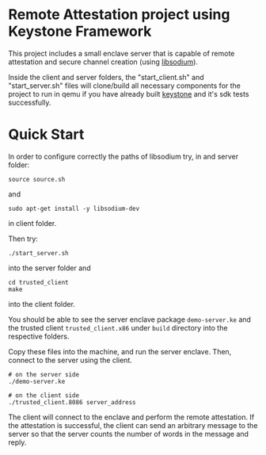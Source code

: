 # Remote Attestation project using Keystone Framework

This project includes a small enclave server that is capable of remote
attestation and secure channel creation (using [libsodium](https://github.com/jedisct1/libsodium)).


Inside the client and server folders, the "start_client.sh" and 
"start_server.sh" files will clone/build all necessary components for the
project to run in qemu if you have already built [keystone](https://github.com/keystone-enclave/keystone) 
and it's sdk tests successfully.

# Quick Start

In order to configure correctly the paths of libsodium try, in and server folder:

```
source source.sh
```

and 

```
sudo apt-get install -y libsodium-dev
```

in client folder.

Then try: 

```
./start_server.sh
```

into the server folder
and 

```
cd trusted_client
make
```
into the client folder.

You should be able to see the server enclave package `demo-server.ke` and the
trusted client `trusted_client.x86` under `build` directory into the respective folders.

Copy these files into the machine, and run the server enclave.
Then, connect to the server using the client.

```
# on the server side
./demo-server.ke
```

```
# on the client side
./trusted_client.8086 server_address
```

The client will connect to the enclave and perform the remote attestation.
If the attestation is successful, the client can send an arbitrary message to the server
so that the server counts the number of words in the message and reply.

